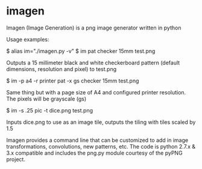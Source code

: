 # imagen
Imagen (Image Generation) is a png image generator written in python

Usage examples:

$ alias im="./imagen.py -v"
$ im pat checker 15mm test.png

Outputs a 15 millimeter black and white checkerboard pattern (default dimensions, resolution and pixel) to test.png

$ im -p a4 -r printer pat -x gs checker 15mm test.png

Same thing but with a page size of A4 and configured printer resolution. The pixels will be grayscale (gs)

$ im -s .25 pic -t dice.png test.png

Inputs dice.png to use as an image tile, outputs the tiling with tiles scaled by 1.5

Imagen provides a command line that can be customized to add in image transformations, convolutions, new patterns, etc.
The code is python 2.7.x & 3.x compatible and includes the png.py module courtesy of the pyPNG project.

